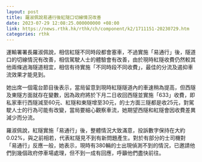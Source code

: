 ```yaml
---
layout: post
title: 羅淑佩說易通行後紅隧口切線情況改善
date: 2023-07-29 12:08:25.000000000 +08:00
link: https://news.rthk.hk/rthk/ch/component/k2/1711151-20230729.htm
categories: rthk
---
```


運輸署署長羅淑佩說，相信紅隧不同時段都會塞車，不過實施「易通行」後，隧道口的切線情況有改善，相信駕駛人士的體驗會有改善，由於現時紅隧收費仍然較其他兩條過海隧道相宜，相信有待實施「不同時段不同收費」，最佳的分流及遏抑車流效果才能見到。

她出席一個電台節目後表示，當局留意到現時紅隧隧道內的車速稍為提高，但西隧及東隧方面就存在變數，因為政府將於下月二日收回西隧並實施「633」收費，即私家車行西隧減至60元、紅隧和東隧增至30元，的士方面三隧都是收25元，對駕駛人士的行為可能有改變，當局要細心觀察車流，她期望西隧和紅隧會因收費差異減少而分流。

羅淑佩說，紅隧實施「易通行」後，整體情況大致滿意，投訴數字保持在大約0.02%，與之前相若，代表紅隧見不到有新問題產生。對於有部分的士司機對「易通行」反應一般，她表示，現時有380輛的士出現偵測不到的情況，已邀請他們到幾個政府停車場處理，但不到一成有回應，呼籲他們盡快前往。
